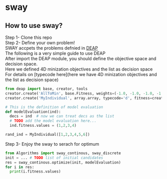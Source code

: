 # sway

## How to use sway?
Step 1- Clone this repo  
Step 2- Define your own problem!  
SWAY accpets the problems defnied in [DEAP](http://deap.readthedocs.io/en/master/index.html)  
The following is a very simple guide to use DEAP  
After import the DEAP module, you should define the objective space and decision space.  
Here we defined 4D minization objectives and the list as decision space  
For details on [typecode here](here we have 4D minization objectives and the list as decision space)
```python
from deap import base, creator, tools
creator.create('AllToMin', base.Fitness, weights=(-1.0, -1.0, -1.0, -1.0))
creator.create('MyIndividual', array.array, typecode='d', fitness=creator.FitnessMin)

# This is the definition of model evaluation
def modelEvaluation(ind):
  decs = ind  # now we can treat decs as the list
  # TODO add the model evaluation here...
  ind.fitness.values = (1,2,3,4)

rand_ind = MyIndividual([1,2,3,4,5,6])
```
Step 3- Enjoy the sway to serach for optimum

```python
from Algorithms import sway_continous, sway_discrete
init = ... # TODO list of initial candidates
res = sway_continous.optimize(init, modelEvaluation)
for i in res:
  print(i.fitness.values)
```
